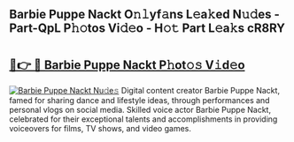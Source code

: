 ## Barbie Puppe Nackt O𝚗𝚕yf𝚊ns L𝚎a𝚔ed N𝚞𝚍es - Part-QpL P𝚑𝚘tos Vi𝚍𝚎o - H𝚘𝚝 Part L𝚎a𝚔s cR8RY

# <h2><a href="http://kfdbv61.oniu.top/?m=Barbie+Puppe+Nackt">🔗👉 🔴 Barbie Puppe Nackt P𝚑ot𝚘𝚜 V𝚒d𝚎o</a></h2>

[![Barbie Puppe Nackt Nu𝚍e𝚜](https://i.imgur.com/0qMVB7G.gif)](http://kfdbv61.oniu.top/?m=Barbie+Puppe+Nackt)
Digital content creator Barbie Puppe Nackt, famed for sharing dance and lifestyle ideas, through performances and personal vlogs on social media. Skilled voice actor Barbie Puppe Nackt, celebrated for their exceptional talents and accomplishments in providing voiceovers for films, TV shows, and video games.  
